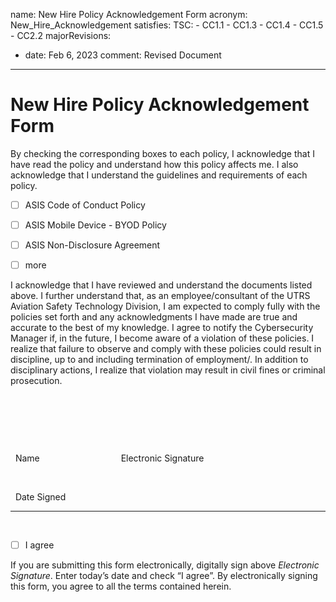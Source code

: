 name: New Hire Policy Acknowledgement Form
acronym: New_Hire_Acknowledgement
satisfies:
  TSC:
    - CC1.1
    - CC1.3
    - CC1.4
    - CC1.5
    - CC2.2
majorRevisions:
  - date: Feb 6, 2023
    comment: Revised Document

---

# New Hire Policy Acknowledgement Form

By checking the corresponding boxes to each policy, I acknowledge that I have read the policy and understand how this policy affects me. I also acknowledge that I understand the guidelines and requirements of each policy.


- [ ] ASIS Code of Conduct Policy	 &nbsp;	 &nbsp;  &nbsp;	 &nbsp;  

- [ ] ASIS Mobile Device - BYOD Policy

- [ ] ASIS Non-Disclosure Agreement	 &nbsp;	 &nbsp;  &nbsp;	 &nbsp; 

- [ ] more


I acknowledge that I have reviewed and understand the documents listed above. I further understand that, as an employee/consultant of the UTRS Aviation Safety Technology Division, I am expected to comply fully with the policies set forth and any acknowledgments I have made are true and accurate to the best of my knowledge. I agree to notify the Cybersecurity Manager if, in the future, I become aware of a violation of these policies. I realize that failure to observe and comply with these policies could result in discipline, up to and including termination of employment/. In addition to disciplinary actions, I realize that violation may result in civil fines or criminal prosecution.

&nbsp;	 &nbsp; 

&nbsp;	 &nbsp; 

&nbsp;	 &nbsp; 



 &nbsp;  Name	 &nbsp;	 &nbsp;  &nbsp;	 &nbsp;  &nbsp;	 &nbsp;  &nbsp;	 &nbsp;	 &nbsp;	 &nbsp;  &nbsp;	 &nbsp;  &nbsp;	 &nbsp;  &nbsp;	 &nbsp; Electronic Signature 


&nbsp;	 &nbsp; 

 &nbsp;  Date Signed


---

&nbsp;	 &nbsp; 

- [ ] I agree

If you are submitting this form electronically, digitally sign above *Electronic Signature*. Enter today’s date and check “I agree”. By electronically signing this form, you agree to all the terms contained herein. 